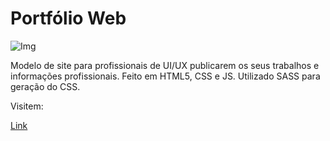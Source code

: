 # Portfólio Web

![Img](https://i.ibb.co/T1FzG9Z/portfoliouiux.png)

Modelo de site para profissionais de UI/UX publicarem os seus trabalhos e informações profissionais. Feito em HTML5, CSS e JS. Utilizado SASS para geração do CSS.

Visitem:

[Link]()
